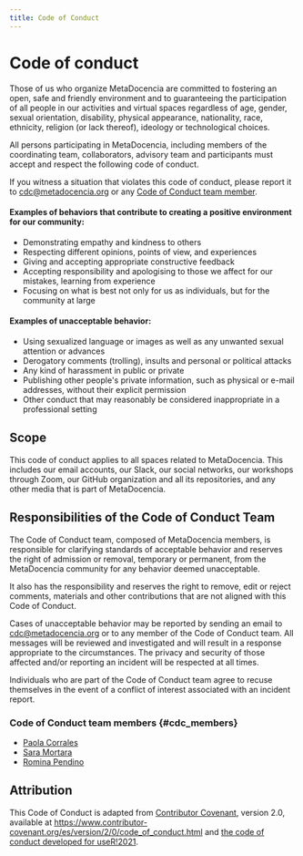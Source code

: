 ```yaml
---
title: Code of Conduct
---
```


# Code of conduct

Those of us who organize MetaDocencia are committed to fostering an open, safe and friendly environment and to guaranteeing the participation of all people in our activities and virtual spaces regardless of age, gender, sexual orientation, disability, physical appearance, nationality, race, ethnicity, religion (or lack thereof), ideology or technological choices. 

All persons participating in MetaDocencia, including members of the coordinating team, collaborators, advisory team and participants must accept and respect the following code of conduct. 

If you witness a situation that violates this code of conduct, please report it to [cdc@metadocencia.org](mailto:cdc@metadocencia.org) or any [Code of Conduct team member](#cdc_members).

#### Examples of behaviors that contribute to creating a positive environment for our community:

* Demonstrating empathy and kindness to others
* Respecting different opinions, points of view, and experiences
* Giving and accepting appropriate constructive feedback
* Accepting responsibility and apologising to those we affect for our mistakes, learning from experience
* Focusing on what is best not only for us as individuals, but for the community at large

#### Examples of unacceptable behavior:

* Using sexualized language or images as well as any unwanted sexual attention or advances
* Derogatory comments (trolling), insults and personal or political attacks
* Any kind of harassment in public or private
* Publishing other people's private information, such as physical or e-mail addresses, without their explicit permission
* Other conduct that may reasonably be considered inappropriate in a professional setting

## Scope

This code of conduct applies to all spaces related to MetaDocencia. This includes our email accounts, our Slack, our social networks, our workshops through Zoom, our GitHub organization and all its repositories, and any other media that is part of MetaDocencia.

## Responsibilities of the Code of Conduct Team

The Code of Conduct team, composed of MetaDocencia members, is responsible for clarifying standards of acceptable behavior and reserves the right of admission or removal, temporary or permanent, from the MetaDocencia community for any behavior deemed unacceptable. 

It also has the responsibility and reserves the right to remove, edit or reject comments, materials and other contributions that are not aligned with this Code of Conduct. 

Cases of unacceptable behavior may be reported by sending an email to [cdc@metadocencia.org](mailto:cdc@metadocencia.org) or to any member of the Code of Conduct team. All messages will be reviewed and investigated and will result in a response appropriate to the circumstances. The privacy and security of those affected and/or reporting an incident will be respected at all times. 

Individuals who are part of the Code of Conduct team agree to recuse themselves in the event of a conflict of interest associated with an incident report. 

### Code of Conduct team members {#cdc_members}

* [Paola Corrales](https://www.metadocencia.org/en/authors/paocorrales/)
* [Sara Mortara](https://www.metadocencia.org/en/authors/sara/)
* [Romina Pendino](https://www.metadocencia.org/authors/rominapedino/)

## Attribution

This Code of Conduct is adapted from [Contributor Covenant](https://www.contributor-covenant.org), version 2.0,
available at https://www.contributor-covenant.org/es/version/2/0/code_of_conduct.html and [the code of conduct developed for useR!2021](https://user2021.r-project.org/participation/coc/).

